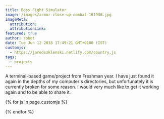 ```yaml
---
title: Boss Fight Simulator
image: /images/armor-close-up-combat-161936.jpg
imageMeta:
  attribution:
  attributionLink:
featured: true
author: robot
date: Tue Jun 12 2018 17:49:21 GMT+0100 (IST)
customjs:
  - https://jaredszklenski.netlify.com/country.js
tags:
  - projects
---
```

A terminal-based game/project from Freshman year. I have just found it again in the depths of my computer's directories, but unfortunately it is currently broken for some reason. I would very much like to get it working again and to be able to share it.

{% for js in page.customjs %}
<script async type="text/javascript" src="{{ js }}"></script>
{% endfor %}

<div id="terminal"></div>
      <script>
        var term = new Terminal();
        term.open(document.getElementById('terminal'));
        term.write('Hello from \x1B[1;3;31mxterm.js\x1B[0m $ ')
      </script>
